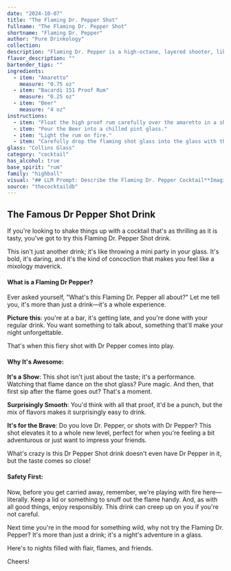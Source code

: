```yaml
---
date: "2024-10-07"
title: "The Flaming Dr. Pepper Shot"
fullname: "The Flaming Dr. Pepper Shot"
shortname: "Flaming Dr. Pepper"
author: "Pure Drinkology"
collection:
description: "Flaming Dr. Pepper is a high-octane, layered shooter, likely born in the college bar scene of the 1980s. Its roots lie in the shot cocktail family, known for their potent and often flamboyant presentation. "
flavor_description: ""
bartender_tips: ""
ingredients:
  - item: "Amaretto"
    measure: "0.75 oz"
  - item: "Bacardi 151 Proof Rum"
    measure: "0.25 oz"
  - item: "Beer"
    measure: "4 oz"
instructions:
  - item: "Float the high proof rum carefully over the amaretto in a shot glass."
  - item: "Pour the Beer into a chilled pint glass."
  - item: "Light the rum on fire."
  - item: "Carefully drop the flaming shot glass into the glass with the beer."
glass: "Collins Glass"
category: "cocktail"
has_alcohol: true
base_spirit: "rum"
family: "highball"
visual: "## LLM Prompt: Describe the Flaming Dr. Pepper Cocktail**Imagine a tall, frosted glass filled with a vibrant, dark amber liquid. The drink has a layered appearance, with a deep reddish-brown bottom, a hazy, golden middle layer, and a frothy, cola-colored head. The head is speckled with tiny bubbles that burst and fizz, releasing a faint aroma of caramel and rum.****A thin layer of flame dances atop the frothy head, casting a warm glow on the glass. The flames flicker, creating a mesmerizing visual display that adds to the drink's mystique and allure. The glass is adorned with condensation, a testament to the cocktail's potent nature.****In the background, you can see a dim bar setting, with dimly lit lamps casting shadows around the glass, enhancing the dramatic effect of the flames. The glass rests on a coaster, next to a shaker with ice and a bottle of Dr. Pepper, adding to the visual narrative of the drink's composition.****Write a vivid description of the Flaming Dr. Pepper cocktail, focusing on its colors, textures, and overall aesthetic appeal. Use sensory details to capture the viewer's imagination and create a sense of excitement and intrigue around this unique concoction.** "
source: "thecocktaildb"
---
```


## The Famous Dr Pepper Shot Drink

If you're looking to shake things up with a cocktail that's as thrilling as it is tasty, you've got to try this Flaming Dr. Pepper Shot drink. 

This isn't just another drink; it's like throwing a mini party in your glass. It's bold, it's daring, and it's the kind of concoction that makes you feel like a mixology maverick.

#### What is a Flaming Dr Pepper?
Ever asked yourself, "What's this Flaming Dr. Pepper all about?" Let me tell you, it's more than just a drink—it's a whole experience. 

**Picture this**: you're at a bar, it's getting late, and you're done with your regular drink. You want something to talk about, something that'll make your night unforgettable. 

That's when this fiery shot with Dr Pepper comes into play.
<!-- section break -->

#### Why It's Awesome:
**It's a Show**: This shot isn't just about the taste; it's a performance. Watching that flame dance on the shot glass? Pure magic. And then, that first sip after the flame goes out? That's a moment.

**Surprisingly Smooth**: You'd think with all that proof, it'd be a punch, but the mix of flavors makes it surprisingly easy to drink. 

**It's for the Brave**: Do you love Dr. Pepper, or shots with Dr Pepper? This shot elevates it to a whole new level, perfect for when you're feeling a bit adventurous or just want to impress your friends. 

What's crazy is this Dr Pepper Shot drink doesn't even have Dr Pepper in it, but the taste comes so close!

#### Safety First:
Now, before you get carried away, remember, we're playing with fire here—literally. Keep a lid or something to snuff out the flame handy. And, as with all good things, enjoy responsibly. This drink can creep up on you if you're not careful.

Next time you're in the mood for something wild, why not try the Flaming Dr. Pepper? It's more than just a drink; it's a night's adventure in a glass. 

Here's to nights filled with flair, flames, and friends. 

Cheers!